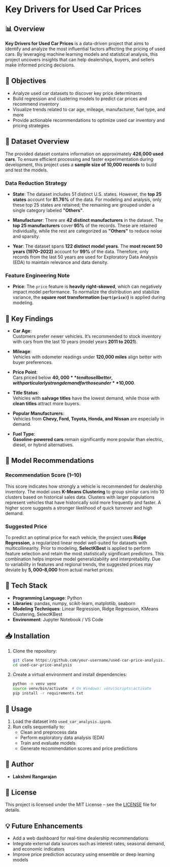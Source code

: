 # Key Drivers for Used Car Prices

## 📊 Overview

**Key Drivers for Used Car Prices** is a data-driven project that aims to identify and analyze the most influential factors affecting the pricing of used cars. By leveraging machine learning models and statistical analysis, this project uncovers insights that can help dealerships, buyers, and sellers make informed pricing decisions.

## 🧠 Objectives

- Analyze used car datasets to discover key price determinants  
- Build regression and clustering models to predict car prices and recommend inventory  
- Visualize trends related to car age, mileage, manufacturer, fuel type, and more  
- Provide actionable recommendations to optimize used car inventory and pricing strategies

## 📂 Dataset Overview

The provided dataset contains information on approximately **426,000 used cars**. To ensure efficient processing and faster experimentation during development, this project uses a **sample size of 10,000 records** to build and test the models.

### Data Reduction Strategy

- **State**: The dataset includes 51 distinct U.S. states. However, the **top 25 states** account for **81.76%** of the data. For modeling and analysis, only these top 25 states are retained; the remaining are grouped under a single category labeled **"Others"**.

- **Manufacturer**: There are **42 distinct manufacturers** in the dataset. The **top 25 manufacturers** cover **95%** of the records. These are retained individually, while the rest are categorized as **"Others"** to reduce noise and sparsity.

- **Year**: The dataset spans **122 distinct model years**. The **most recent 50 years (1970–2022)** account for **99%** of the data. Therefore, only records from the last 50 years are used for Exploratory Data Analysis (EDA) to maintain relevance and data density.

### Feature Engineering Note

- **Price**: The `price` feature is **heavily right-skewed**, which can negatively impact model performance. To normalize the distribution and stabilize variance, the **square root transformation (`sqrt(price)`)** is applied during modeling.

## 📌 Key Findings

- **Car Age**:  
  Customers prefer newer vehicles. It’s recommended to stock inventory with cars from the last 10 years (model years **2011 to 2021**).

- **Mileage**:  
  Vehicles with odometer readings under **120,000 miles** align better with buyer preferences.

- **Price Point**:  
  Cars priced below **$40,000** tend to sell better, with particularly strong demand for those under **$10,000**.

- **Title Status**:  
  Vehicles with **salvage titles** have the lowest demand, while those with **clean titles** attract more buyers.

- **Popular Manufacturers**:  
  Vehicles from **Chevy, Ford, Toyota, Honda, and Nissan** are especially in demand.

- **Fuel Type**:  
  **Gasoline-powered cars** remain significantly more popular than electric, diesel, or hybrid alternatives.

## 🤖 Model Recommendations

### Recommendation Score (1–10)

This score indicates how strongly a vehicle is recommended for dealership inventory. The model uses **K-Means Clustering** to group similar cars into 10 clusters based on historical sales data. Clusters with larger populations represent vehicles that have historically sold more frequently and faster. A higher score suggests a stronger likelihood of quick turnover and high demand.

### Suggested Price

To predict an optimal price for each vehicle, the project uses **Ridge Regression**, a regularized linear model well-suited for datasets with multicollinearity. Prior to modeling, **SelectKBest** is applied to perform feature selection and retain the most statistically significant predictors. This combination helps improve model generalizability and interpretability. Due to variability in features and regional trends, the suggested prices may deviate by **$5,000–$8,000** from actual market prices.

## 🔧 Tech Stack

- **Programming Language**: Python  
- **Libraries**: pandas, numpy, scikit-learn, matplotlib, seaborn  
- **Modeling Techniques**: Linear Regression, Ridge Regression, KMeans Clustering, SelectKBest  
- **Environment**: Jupyter Notebook / VS Code

## 📥 Installation

1. Clone the repository:
   ```bash
   git clone https://github.com/your-username/used-car-price-analysis.git
   cd used-car-price-analysis
   ```

2. Create a virtual environment and install dependencies:
   ```bash
   python -m venv venv
   source venv/bin/activate  # On Windows: venv\Scripts\activate
   pip install -r requirements.txt
   ```

## 🚀 Usage

1. Load the dataset into `used_car_analysis.ipynb`.
2. Run cells sequentially to:
   - Clean and preprocess data
   - Perform exploratory data analysis (EDA)
   - Train and evaluate models
   - Generate recommendation scores and price predictions

## 👤 Author

- **Lakshmi Rangarajan**

## 📄 License

This project is licensed under the MIT License – see the [LICENSE](LICENSE) file for details.

## 💡 Future Enhancements

- Add a web dashboard for real-time dealership recommendations  
- Integrate external data sources such as interest rates, seasonal demand, and economic indicators  
- Improve price prediction accuracy using ensemble or deep learning models
